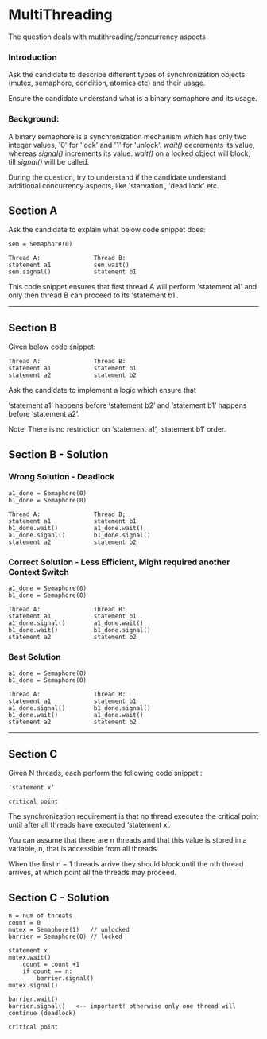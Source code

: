 # MultiThreading <a id="p3"></a>

The question deals with mutithreading/concurrency aspects

### Introduction

Ask the candidate to describe different types of synchronization objects (mutex, semaphore, condition, atomics etc) and their usage.

Ensure the candidate understand what is a binary semaphore and its usage.

### Background:

A binary semaphore is a synchronization mechanism which has only two integer values, '0' for 'lock' and '1' for 'unlock'. _wait()_ decrements its value, whereas _signal()_ increments its value. _wait()_ on a locked object will block, till _signal()_ will be called.

During the question, try to understand if the candidate understand additional concurrency aspects, like 'starvation', 'dead lock' etc.

## Section A <a id="sa"></a>

Ask the candidate to explain what below code snippet does:

```
sem = Semaphore(0)

Thread A:               Thread B:
statement a1            sem.wait()
sem.signal()            statement b1
```

This code snippet ensures that first thread A will perform 'statement a1' and only then thread B can proceed to its 'statement b1'.

---

## Section B <a id="sb"></a>

Given below code snippet:

```
Thread A:               Thread B:
statement a1            statement b1
statement a2            statement b2
```

Ask the candidate to implement a logic which ensure that

‘statement a1’ happens before ‘statement b2’ and ‘statement b1’ happens before ‘statement a2’.

Note: There is no restriction on ‘statement a1’, ‘statement b1’ order.

## Section B - Solution

### Wrong Solution - Deadlock

```
a1_done = Semaphore(0)
b1_done = Semaphore(0)
 
Thread A:               Thread B;
statement a1            statement b1
b1_done.wait()          a1_done.wait()
a1_done.siganl()        b1_done.signal()
statement a2            statement b2
```

### Correct Solution - Less Efficient, Might required another Context Switch

```
a1_done = Semaphore(0)
b1_done = Semaphore(0)
 
Thread A:               Thread B:
statement a1            statement b1
a1_done.signal()        a1_done.wait()
b1_done.wait()          b1_done.signal()
statement a2            statement b2
```

### Best Solution

```
a1_done = Semaphore(0)
b1_done = Semaphore(0)
 
Thread A:               Thread B:
statement a1            statement b1
a1_done.signal()        b1_done.signal()
b1_done.wait()          a1_done.wait()
statement a2            statement b2
```

---

## Section C <a id="sc"></a>

Given N threads, each perform the following code snippet :

```
‘statement x’
 
critical point
```

The synchronization requirement is that no thread executes the critical point until after all threads have executed ‘statement x’.

You can assume that there are n threads and that this value is stored in a variable, n, that is accessible from all threads.

When the first n − 1 threads arrive they should block until the nth thread arrives, at which point all the threads may proceed.

## Section C - Solution

```
n = num of threats
count = 0
mutex = Semaphore(1)   // unlocked
barrier = Semaphore(0) // locked
 
statement x
mutex.wait()
    count = count +1
    if count == n:
        barrier.signal()
mutex.signal()
 
barrier.wait()
barrier.signal()   <-- important! otherwise only one thread will continue (deadlock)
 
critical point
```
